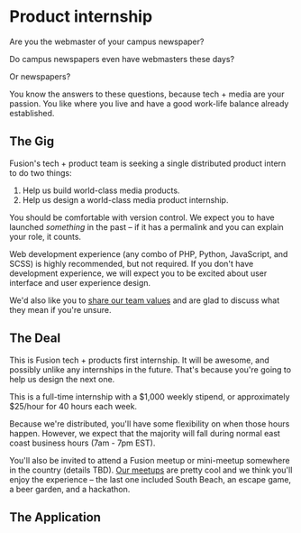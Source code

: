 # Product internship
Are you the webmaster of your campus newspaper? 

Do campus newspapers even have webmasters these days? 

Or newspapers?

You know the answers to these questions, because tech + media are your passion. You like where you live and have a good work-life balance already established. 

## The Gig
Fusion's tech + product team is seeking a single distributed product intern to do two things:

1. Help us build world-class media products.
2. Help us design a world-class media product internship.

You should be comfortable with version control. We expect you to have launched _something_ in the past – if it has a permalink and you can explain your role, it counts. 

Web development experience (any combo of PHP, Python, JavaScript, and SCSS) is highly recommended, but not required. If you don't have development experience, we will expect you to be excited about user interface and user experience design.

We'd also like you to [share our team values](https://github.com/fusioneng/tech-docs/blob/master/team-culture/values.md) and are glad to discuss what they mean if you're unsure.

## The Deal
This is Fusion tech + products first internship. It will be awesome, and possibly unlike any internships in the future. That's because you're going to help us design the next one.

This is a full-time internship with a $1,000 weekly stipend, or approximately $25/hour for 40 hours each week. 

Because we're distributed, you'll have some flexibility on when those hours happen. However, we expect that the majority will fall during normal east coast business hours (7am - 7pm EST).

You'll also be invited to attend a Fusion meetup or mini-meetup somewhere in the country (details TBD). [Our meetups](fusion.net/list/61358/5-lessons-from-our-distributed-tech-teams-first-meetup/) are pretty cool and we think you'll enjoy the experience – the last one included South Beach, an escape game, a beer garden, and a hackathon.

## The Application
